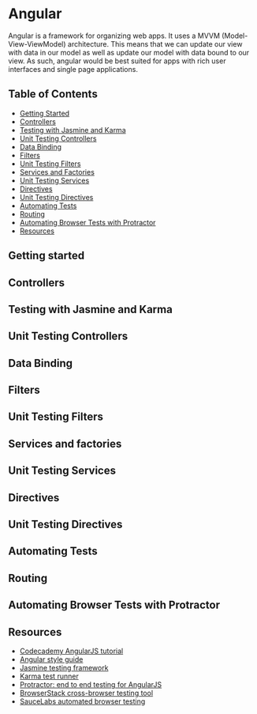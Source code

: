 Angular
====== 
 
Angular is a framework for organizing web apps.  It uses a MVVM (Model-View-ViewModel) architecture. This means that we can update our view with data in our model as well as update our model with data bound to our view. As such, angular would be best suited for apps with rich user interfaces and single page applications.
 
Table of Contents
------------------------
 
- [Getting Started](#getting-started)
- [Controllers](#controllers)
- [Testing with Jasmine and Karma](#testing-with-jasmine-and-karma)
- [Unit Testing Controllers](#unit-testing-controllers)
- [Data Binding](#Data-Binding)
- [Filters](#Filters)
- [Unit Testing Filters](#Unit-Testing-Filters)
- [Services and Factories](#Services-and-Factories)
- [Unit Testing Services](#Unit-Testing-Services)
- [Directives](#Directives)
- [Unit Testing Directives](#Unit-Testing-Directives)
- [Automating Tests](#Automating-tests) 
- [Routing](#Routing)
- [Automating Browser Tests with Protractor](#Automating-Browser-Tests-with-Protractor)
- [Resources](#Resources)
 
Getting started
--------------------
 
Controllers
---------------
 
Testing with Jasmine and Karma
--------------------------------------------
 
Unit Testing Controllers
--------------------------------
 
Data Binding
-----------------
 
 
Filters
---------
 
Unit Testing Filters
-------------------------
 
Services and factories
------------------------------
 
Unit Testing Services
-----------------------------
 
Directives
--------------
 
Unit Testing Directives
-------------------------------
 
Automating Tests
------------------------
 
Routing
-----------
 
Automating Browser Tests with Protractor
--------------------------------------------------------
 
Resources
---------------
 
- [Codecademy AngularJS tutorial](https://www.codecademy.com/learn/learn-angularjs)
- [Angular style guide](https://github.com/johnpapa/angular-styleguide)
- [Jasmine testing framework](http://jasmine.github.io)
- [Karma test runner](http://karma-runner.github.io/1.0/index.html)
- [Protractor: end to end testing for AngularJS](http://www.protractortest.org)
- [BrowserStack cross-browser testing tool](https://www.browserstack.com)
- [SauceLabs automated browser testing](http://saucelabs.com)
 
 
 
 
